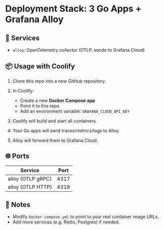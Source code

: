 # Deployment Stack: 3 Go Apps + Grafana Alloy

## 🧱 Services

- `alloy`: OpenTelemetry collector (OTLP, sends to Grafana Cloud)

## 📦 Usage with Coolify

1. Clone this repo into a new GitHub repository.
2. In Coolify:

   - Create a new **Docker Compose app**
   - Point it to this repo
   - Add an environment variable: `GRAFANA_CLOUD_API_KEY`

3. Coolify will build and start all containers.
4. Your Go apps will send traces/metrics/logs to Alloy.
5. Alloy will forward them to Grafana Cloud.

## 🌐 Ports

| Service           | Port |
| ----------------- | ---- |
| alloy (OTLP gRPC) | 4317 |
| alloy (OTLP HTTP) | 4318 |

## 📝 Notes

- Modify `docker-compose.yml` to point to your real container image URLs.
- Add more services (e.g. Redis, Postgres) if needed.
